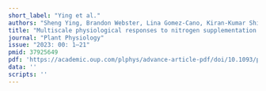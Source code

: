 ```yaml
---
short_label: "Ying et al."
authors: "Sheng Ying, Brandon Webster, Lina Gomez-Cano, Kiran-Kumar Shivaiah, Qianjie Wang, Linsey Newton, Erich Grotewold, Addie Thompson, Peter K Lundquist"
title: "Multiscale physiological responses to nitrogen supplementation of maize hybrids"
journal: "Plant Physiology"
issue: "2023: 00: 1–21"
pmid: 37925649
pdf: 'https://academic.oup.com/plphys/advance-article-pdf/doi/10.1093/plphys/kiad583/53189999/kiad583.pdf'
data: ''
scripts: ''
---
```

